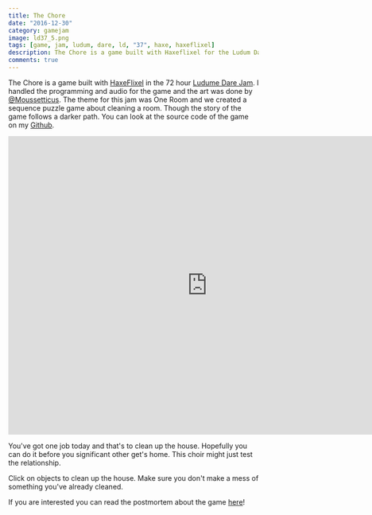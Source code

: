 ```yaml
---
title: The Chore
date: "2016-12-30"
category: gamejam
image: ld37_5.png
tags: [game, jam, ludum, dare, ld, "37", haxe, haxeflixel]
description: The Chore is a game built with Haxeflixel for the Ludum Dare game jam.
comments: true
---
```


The Chore is a game built with [HaxeFlixel](http://haxeflixel.com) in the 72 hour [Ludume Dare Jam](http://ludumdare.com/compo/ludum-dare-37/?action=preview&uid=23711). I handled the programming and audio for the game and the art was done by [@Moussetticus](https://twitter.com/Moussetticus). The theme for this jam was One Room and we created a sequence puzzle game about cleaning a room. Though the story of the game follows a darker path. You can look at the source code of the game on my [Github](https://github.com/cxsquared/LD37).

<iframe src="https://codyclaborn.me/games/LD37/index.html" name="The Chore" width="800" height="600" frameborder="0" scrolling="no"><p>Your browser does not support iframes.</p></iframe>

You've got one job today and that's to clean up the house. Hopefully you can do it before you significant other get's home. This choir might just test the relationship.

Click on objects to clean up the house. Make sure you don't make a mess of something you've already cleaned.

If you are interested you can read the postmortem about the game [here](/blog/the-chore-ld37-postmortem/)!
